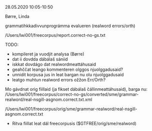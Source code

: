 28.05.2020
10:05-10:50

Børre, Linda

grammatihkkadivvunprográmma evalueren (realword errors/orth)

/Users/lwi001/freecorpus/report.correct-no-gs.txt

TODO:

* kompileret ja vuodjit analysa (Børre)
* dat ii dovdda dábálaš sániid
* iskkat dovdágo dat realwordmeattáhusaid
* geahččat leango kommenteren olggos njuolggadusaid?
* unnidit korpusa jus in leat bargan nu olu njuolggadusaid
* leatgo muhtun realword errors ožžon Err/Orth?

Mo gávdnat orig fiillaid (ja fikset dábálaš čállinmeattáhusaid), barga nu:
/Users/lwi001/freecorpus/correct-no-gs/converted/sme/grammar-realword/real-nsgill-asgnom.correct.txt.xml
>
/Users/lwi001/freecorpus/orig/sme/grammar-realword/real-nsgill-asgnom.correct.txt

* Ritva fiillat leat dál freecorpusis ($GTFREE/orig/sme/realword)
